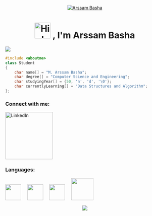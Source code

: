 
<p align="center">
 <a href="https://www.linkedin.com/in/arssam-basha" target="_blank">
 <img src="https://user-images.githubusercontent.com/70753519/235408347-bb96b76e-317c-4b7d-9d2b-5bae180f8b36.gif" alt="Arssam Basha">
 </a>
</p>

<h1 align="center"><img src="https://user-images.githubusercontent.com/70753519/235408977-0650dc76-f738-43d1-89d8-25983e7af5fc.gif" width="50" alt="Hi!">
 , I'm Arssam Basha</h1>

![](https://komarev.com/ghpvc/?username=arssambasha&color=008585&style=for-the-badge)

```c++
#include <aboutme>
class Student
{
    char name[] = "M. Arssam Basha";
    char degree[] = "Computer Science and Engineering";
    char studyingYear[] = {50, 'n', 'd', '\0'};
    char currentlyLearning[] = "Data Structures and Algorithm";
};
```

<h3 align="left">Connect with me:</h3>
<a href="https://www.linkedin.com/in/arssam-basha" target="_blank">
 <img src="https://user-images.githubusercontent.com/70753519/235355937-9a448230-5e43-4a09-8022-fab5b2f5f735.png" alt="LinkedIn" width="150">
</a>




<h3 align="left">Languages:</h3>

<p align="left">
 <img src="https://upload.wikimedia.org/wikipedia/commons/thumb/1/18/C_Programming_Language.svg/570px-C_Programming_Language.svg.png?20201031132917"  width="50"> &nbsp &nbsp        
 <img src="https://cdn-icons-png.flaticon.com/512/5968/5968350.png"  width="50" > &nbsp &nbsp
 <img src="https://cdn-icons-png.flaticon.com/512/226/226777.png"  width="50"> &nbsp &nbsp
 <img src = "https://user-images.githubusercontent.com/70753519/235357053-f8e5c205-0713-4d83-80cd-8566b7137d44.png" width="70">
 </p>
 

 <p align="center">
 <img src="https://capsule-render.vercel.app/api?type=waving&color=gradient&customColorList=2,3,2,4&height=120&section=footer"/>
 </p>
